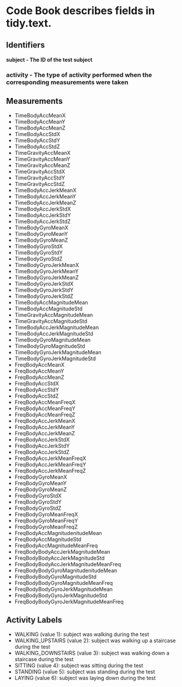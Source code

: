 # Code Book describes fields in tidy.text.

## Identifiers

#### subject - The ID of the test subject
### activity - The type of activity performed when the corresponding measurements were taken

## Measurements

* TimeBodyAccMeanX
* TimeBodyAccMeanY
* TimeBodyAccMeanZ
* TimeBodyAccStdX
* TimeBodyAccStdY
* TimeBodyAccStdZ
* TimeGravityAccMeanX
* TimeGravityAccMeanY
* TimeGravityAccMeanZ
* TimeGravityAccStdX
* TimeGravityAccStdY
* TimeGravityAccStdZ
* TimeBodyAccJerkMeanX
* TimeBodyAccJerkMeanY
* TimeBodyAccJerkMeanZ
* TimeBodyAccJerkStdX
* TimeBodyAccJerkStdY
* TimeBodyAccJerkStdZ
* TimeBodyGyroMeanX
* TimeBodyGyroMeanY
* TimeBodyGyroMeanZ
* TimeBodyGyroStdX
* TimeBodyGyroStdY
* TimeBodyGyroStdZ
* TimeBodyGyroJerkMeanX
* TimeBodyGyroJerkMeanY
* TimeBodyGyroJerkMeanZ
* TimeBodyGyroJerkStdX
* TimeBodyGyroJerkStdY
* TimeBodyGyroJerkStdZ
* TimeBodyAccMagnitudeMean
* TimeBodyAccMagnitudeStd
* TimeGravityAccMagnitudeMean
* TimeGravityAccMagnitudeStd
* TimeBodyAccJerkMagnitudeMean
* TimeBodyAccJerkMagnitudeStd
* TimeBodyGyroMagnitudeMean
* TimeBodyGyroMagnitudeStd
* TimeBodyGyroJerkMagnitudeMean
* TimeBodyGyroJerkMagnitudeStd
* FreqBodyAccMeanX
* FreqBodyAccMeanY
* FreqBodyAccMeanZ
* FreqBodyAccStdX
* FreqBodyAccStdY
* FreqBodyAccStdZ
* FreqBodyAccMeanFreqX
* FreqBodyAccMeanFreqY
* FreqBodyAccMeanFreqZ
* FreqBodyAccJerkMeanX
* FreqBodyAccJerkMeanY
* FreqBodyAccJerkMeanZ
* FreqBodyAccJerkStdX
* FreqBodyAccJerkStdY
* FreqBodyAccJerkStdZ
* FreqBodyAccJerkMeanFreqX
* FreqBodyAccJerkMeanFreqY
* FreqBodyAccJerkMeanFreqZ
* FreqBodyGyroMeanX
* FreqBodyGyroMeanY
* FreqBodyGyroMeanZ
* FreqBodyGyroStdX
* FreqBodyGyroStdY
* FreqBodyGyroStdZ
* FreqBodyGyroMeanFreqX
* FreqBodyGyroMeanFreqY
* FreqBodyGyroMeanFreqZ
* FreqBodyAccMagnitudenitudeMean
* FreqBodyAccMagnitudeStd
* FreqBodyAccMagnitudeMeanFreq
* FreqBodyBodyAccJerkMagnitudeMean
* FreqBodyBodyAccJerkMagnitudeStd
* FreqBodyBodyAccJerkMagnitudeMeanFreq
* FreqBodyBodyGyroMagnitudenitudeMean
* FreqBodyBodyGyroMagnitudeStd
* FreqBodyBodyGyroMagnitudeMeanFreq
* FreqBodyBodyGyroJerkMagnitudeMean
* FreqBodyBodyGyroJerkMagnitudeStd
* FreqBodyBodyGyroJerkMagnitudeMeanFreq

## Activity Labels

* WALKING (value 1):    subject was walking during the test
* WALKING_UPSTAIRS (value 2): subject was walking up a staircase during the test
* WALKING_DOWNSTAIRS (value 3): subject was walking down a staircase during the test
* SITTING (value 4): subject was sitting during the test
* STANDING (value 5): subject was standing during the test
* LAYING (value 6): subject was laying down during the test
